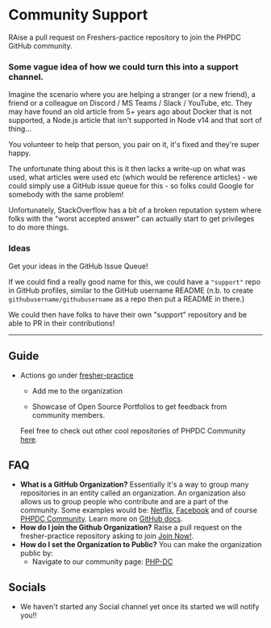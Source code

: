 # Community Support
<!-- ALL-CONTRIBUTORS-BADGE:START - Do not remove or modify this section -->

<!-- ALL-CONTRIBUTORS-BADGE:END -->
RAise a pull request on Freshers-pactice repository to join the PHPDC GitHub community.

### Some vague idea of how we could turn this into a support channel.

Imagine the scenario where you are helping a stranger (or a new friend), a friend or a colleague on Discord / MS Teams / Slack / YouTube, etc. They may have found an old article from 5+ years ago about Docker that is not supported, a Node.js article that isn't supported in Node v14 and that sort of thing...

You volunteer to help that person, you pair on it, it's fixed and they're super happy.

The unfortunate thing about this is it then lacks a write-up on what was used, what articles were used etc (which would be reference articles) - we could simply use a GitHub issue queue for this - so folks could Google for somebody with the same problem!

Unfortunately, StackOverflow has a bit of a broken reputation system where folks with the "worst accepted answer" can actually start to get privileges to do more things.

### Ideas

Get your ideas in the GitHub Issue Queue!

If we could find a really good name for this, we could have a `"support"` repo in GitHub profiles, similar to the GitHub username README (n.b. to create `githubusername/githubusername` as a repo then put a README in there.)

We could then have folks to have their own "support" repository and be able to PR in their contributions!


---
 ## Guide

   - Actions go under [fresher-practice](https://github.com/PHP-DC/freshers-practice) 
      - Add me to the organization 
   
	 - Showcase of Open Source Portfolios to get feedback from community members.
    
      Feel free to check out other cool repositories of PHPDC Community 
      <a href='https://github.com/PHP-DC'>here</a>.

## FAQ
- **What is a GitHub Organization?** Essentially it's a way to group many repositories in an entity called an organization. An organization also allows us to group people who contribute and are a part of the community. Some examples would be: [Netflix](https://github.com/Netflix), [Facebook](https://github.com/facebook) and of course [PHPDC Community](https://github.com/PHP-DC).
Learn more on [GitHub docs](https://docs.github.com/en/github/setting-up-and-managing-organizations-and-teams/about-organizations).
- **How do I join the Github Organization?** Raise a pull request on the fresher-practice repository asking to join [Join Now!](https://github.com/PHP-DC/freshers-practice).
- **How do I set the Organization to Public?** You can make the organization public by: 
	- Navigate to our community page: [PHP-DC](https://github.com/PHP-DC)
	
## Socials
- We haven't started any Social channel yet once its started we will notify you!!
